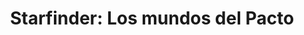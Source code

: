 ---
collection: rolLudoteca
title: 'Starfinder: Los mundos del Pacto'
image: starfinder-los-mundos-del-pacto.jpg
editorial: 'Devir'
editorial_ref:
isbn:
type: 'Setting'
web:
format: 'Libro tapa dura'
system: 'Starfinder'
created_at: '2021-10-15T09:47:15+00:00'
---